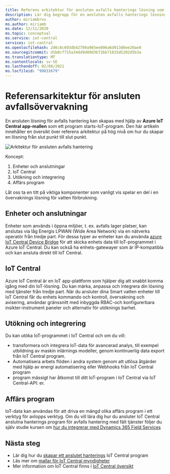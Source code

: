 ```yaml
---
title: Referens arkitektur för ansluten avfalls hanterings lösning som skapats med Azure IoT Central | Microsoft Docs
description: Lär dig begrepp för en ansluten avfalls hanterings lösning som skapats med Azure IoT Central.
author: miriambrus
ms.author: miriamb
ms.date: 12/11/2020
ms.topic: conceptual
ms.service: iot-central
services: iot-central
ms.openlocfilehash: 2d6c8c693db42789a965ee896a6d913d6ee20ae0
ms.sourcegitcommit: d1b0cf715a34dd9d89d3b72bb71815d5202d5b3a
ms.translationtype: MT
ms.contentlocale: sv-SE
ms.lasthandoff: 02/08/2021
ms.locfileid: "99831679"
---
```

# <a name="connected-waste-monitoring-reference-architecture"></a>Referensarkitektur för ansluten avfallsövervakning 

En ansluten lösning för avfalls hantering kan skapas med hjälp av **Azure IoT Central app-mallen** som ett program starts-IoT-program. Den här artikeln innehåller en översikt över referens arkitektur på hög nivå om hur du skapar en lösning från slut punkt till slut punkt. 

![Arkitektur för ansluten avfalls hantering](./media/concepts-connectedwastemanagement-architecture/concepts-connectedwastemanagement-architecture1.png)


Koncept:

1. Enheter och anslutningar  
1. IoT Central 
1. Utökning och integrering
1. Affärs program

Låt oss ta en titt på viktiga komponenter som vanligt vis spelar en del i en övervaknings lösning för vatten förbrukning.

## <a name="devices-and-connectivity"></a>Enheter och anslutningar 
Enheter som används i öppna miljöer, t. ex. avfalls lager platser, kan anslutas via låg Energis LPWAN (Wide Area Network) via en nätverks operatör från tredje part. För dessa typer av enheter kan du använda [azure IoT Central Device Bridge](../core/howto-build-iotc-device-bridge.md) för att skicka enhets data till IoT-programmet i Azure IoT Central. Du kan också ha enhets-gatewayer som är IP-kompatibla och kan ansluta direkt till IoT Central.

## <a name="iot-central"></a>IoT Central 
Azure IoT Central är en IoT app-plattform som hjälper dig att snabbt komma igång med din IoT-lösning. Du kan märka, anpassa och integrera din lösning med tjänster från tredje part.
När du ansluter dina Smart vatten enheter till IoT Central får du enhets kommando och kontroll, övervakning och avisering, användar gränssnitt med inbyggda RBAC-och konfigurerbara insikter-instrument paneler och alternativ för utöknings barhet. 

## <a name="extensibility-and-integrations"></a>Utökning och integrering
Du kan utöka IoT-programmet i IoT Central och om du vill:
* transformera och integrera IoT-data för avancerad analys, till exempel utbildning av maskin inlärnings modeller, genom kontinuerlig data export från IoT Central program.
* Automatisera arbets flöden i andra system genom att utlösa åtgärder med hjälp av energi automatisering eller Webhooks från IoT Central program
* program mässigt har åtkomst till ditt IoT-program i IoT Central via IoT Central-API: er.

## <a name="business-applications"></a>Affärs program 
IoT-data kan användas för att driva en mängd olika affärs program i ett verktyg för avlopps verktyg. Om du vill lära dig hur du ansluter IoT Central anslutna hanterings program för avfalls hantering med fält tjänster följer du själv studie kursen om [hur du integrerar med Dynamics 365 Field Services](./how-to-configure-connected-field-services.md) 

## <a name="next-steps"></a>Nästa steg
* Lär dig hur du [skapar ett anslutet hanterings](./tutorial-connected-waste-management.md) IoT Central program
* Läs mer om [mallar för IoT Central myndigheter](./overview-iot-central-government.md)
* Mer information om IoT Central finns i [IoT Central översikt](../core/overview-iot-central.md)
